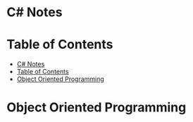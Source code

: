 # C# Notes

# Table of Contents


<!-- @import "[TOC]" {cmd="toc" depthFrom=1 depthTo=6 orderedList=false} -->

<!-- code_chunk_output -->

- [C# Notes](#c-notes)
- [Table of Contents](#table-of-contents)
- [Object Oriented Programming](#object-oriented-programming)

<!-- /code_chunk_output -->

# Object Oriented Programming



